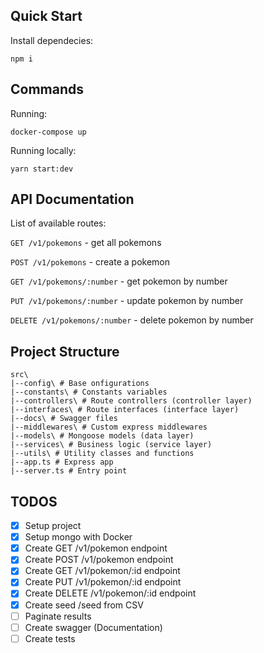 ## Quick Start

Install dependecies:

```
npm i
```

## Commands

Running:

```
docker-compose up
```

Running locally:

```
yarn start:dev
```

## API Documentation

List of available routes:

`GET /v1/pokemons` - get all pokemons

`POST /v1/pokemons` - create a pokemon

`GET /v1/pokemons/:number` - get pokemon by number

`PUT /v1/pokemons/:number` - update pokemon by number

`DELETE /v1/pokemons/:number` - delete pokemon by number

## Project Structure

```
src\
|--config\ # Base onfigurations
|--constants\ # Constants variables
|--controllers\ # Route controllers (controller layer)
|--interfaces\ # Route interfaces (interface layer)
|--docs\ # Swagger files
|--middlewares\ # Custom express middlewares
|--models\ # Mongoose models (data layer)
|--services\ # Business logic (service layer)
|--utils\ # Utility classes and functions
|--app.ts # Express app
|--server.ts # Entry point
```

## TODOS

- [x] Setup project
- [x] Setup mongo with Docker
- [x] Create GET /v1/pokemon endpoint
- [x] Create POST /v1/pokemon endpoint
- [x] Create GET /v1/pokemon/:id endpoint
- [x] Create PUT /v1/pokemon/:id endpoint
- [x] Create DELETE /v1/pokemon/:id endpoint
- [x] Create seed /seed from CSV
- [ ] Paginate results
- [ ] Create swagger (Documentation)
- [ ] Create tests
